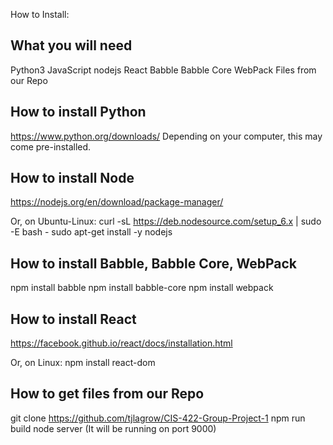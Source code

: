 How to Install:


## What you will need ##
Python3
JavaScript
nodejs
React
Babble
Babble Core
WebPack
Files from our Repo


## How to install Python ##
https://www.python.org/downloads/
Depending on your computer, this may come pre-installed.


## How to install Node ##
https://nodejs.org/en/download/package-manager/

Or, on Ubuntu-Linux:
curl -sL https://deb.nodesource.com/setup_6.x | sudo -E bash - sudo apt-get install -y nodejs


## How to install Babble, Babble Core, WebPack ##
npm install babble
npm install babble-core
npm install webpack


## How to install React ##
https://facebook.github.io/react/docs/installation.html

Or, on Linux:
npm install react-dom


## How to get files from our Repo ##
git clone https://github.com/tjlagrow/CIS-422-Group-Project-1
npm run build
node server
(It will be running on port 9000)


